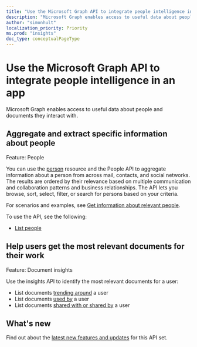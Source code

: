 ```yaml
---
title: "Use the Microsoft Graph API to integrate people intelligence in an app"
description: "Microsoft Graph enables access to useful data about people and documents they interact with."
author: "simonhult"
localization_priority: Priority
ms.prod: "insights"
doc_type: conceptualPageType
---
```


# Use the Microsoft Graph API to integrate people intelligence in an app

Microsoft Graph enables access to useful data about people and documents they interact with.

## Aggregate and extract specific information about people

Feature: People

You can use the [person](../resources/person.md) resource and the People API to aggregate information
about a person from across mail, contacts, and social networks. The results are ordered by their
relevance based on multiple communication and collaboration patterns and business relationships. The API
lets you browse, sort, select, filter, or search for persons based on your criteria.

For scenarios and examples, see [Get information about relevant people](/graph/people-example).

To use the API, see the following:

- [List people](../api/user-list-people.md)


## Help users get the most relevant documents for their work

Feature: Document insights

Use the insights API to identify the most relevant documents for a user:

- List documents [trending around](../api/insights-list-trending.md) a user
- List documents [used by](../api/insights-list-used.md) a user
- List documents [shared with or shared by](../api/insights-list-shared.md) a user

## What's new
Find out about the [latest new features and updates](/graph/whats-new-overview) for this API set.
